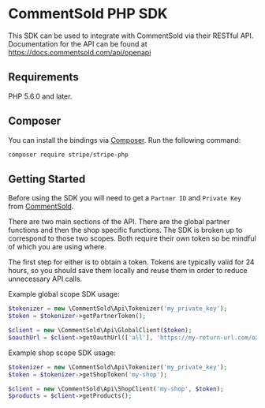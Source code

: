 # CommentSold PHP SDK

This SDK can be used to integrate with CommentSold via their RESTful API. Documentation
for the API can be found at https://docs.commentsold.com/api/openapi

## Requirements
PHP 5.6.0 and later.

## Composer
You can install the bindings via [Composer](http://getcomposer.org/). Run the following command:

```bash
composer require stripe/stripe-php
```

## Getting Started

Before using the SDK you will need to get a `Partner ID` and `Private Key` from [CommentSold](https://commentsold.com).

There are two main sections of the API. There are the global partner functions and then the shop specific functions.
The SDK is broken up to correspond to those two scopes. Both require their own token so be mindful of which you are using where.

The first step for either is to obtain a token. Tokens are typically valid for 24 hours, so you should save them locally and reuse them in order to reduce unnecessary API calls.

Example global scope SDK usage:
```php
$tokenizer = new \CommentSold\Api\Tokenizer('my_private_key');
$token = $tokenizer->getPartnerToken();

$client = new \CommentSold\Api\GlobalClient($token);
$oauthUrl = $client->getOauthUrl(['all'], 'https://my-return-url.com/oauth');
```

Example shop scope SDK usage:
```php
$tokenizer = new \CommentSold\Api\Tokenizer('my_private_key');
$token = $tokenizer->getShopToken('my-shop');

$client = new \CommentSold\Api\ShopClient('my-shop', $token);
$products = $client->getProducts();
```
